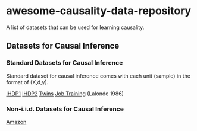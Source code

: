 # awesome-causality-data-repository
A list of datasets that can be used for learning causality.


## Datasets for Causal Inference
### Standard Datasets for Causal Inference
Standard dataset for causal inference comes with each unit (sample) in the format of (X,d,y).

[IHDP1](https://github.com/AMLab-Amsterdam/CEVAE/tree/master/datasets/IHDP)
[IHDP2](https://math.la.asu.edu/~prhahn/)
[Twins](https://github.com/AMLab-Amsterdam/CEVAE/tree/master/datasets/TWINS)
[Job Training](http://users.nber.org/~rdehejia/data/nswdata2.html) (Lalonde 1986)

### Non-i.i.d. Datasets for Causal Inference

[Amazon]()
